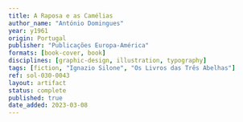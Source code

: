 ```yaml
---
title: A Raposa e as Camélias
author_name: "António Domingues"
year: y1961
origin: Portugal
publisher: "Publicações Europa-América"
formats: [book-cover, book]
disciplines: [graphic-design, illustration, typography]
tags: [fiction, "Ignazio Silone", "Os Livros das Três Abelhas"]
ref: sol-030-0043
layout: artifact
status: complete
published: true
date_added: 2023-03-08
---
```

